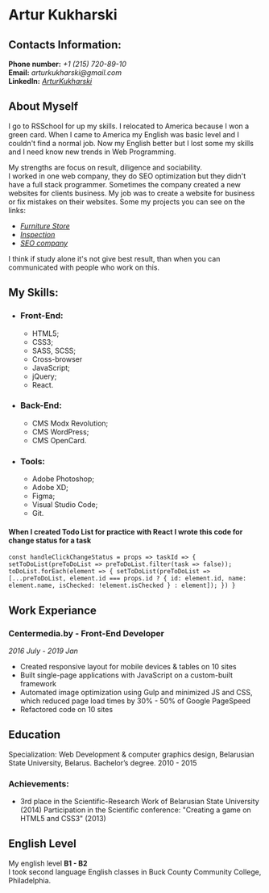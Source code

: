 # Artur Kukharski

## Contacts Information:

**Phone number:** _+1 (215) 720-89-10_  
**Email:** _arturkukharski@gmail.com_  
**LinkedIn:** _[ArturKukharski](https://www.linkedin.com/in/arturkukharski/)_

## About Myself

I go to RSSchool for up my skills. I relocated to America because I won a green card. When I came to America my English was basic level and I couldn't find a normal job. Now my English better but I lost some my skills and I need know new trends in Web Programming.

My strengths are focus on result, diligence and sociability.  
I worked in one web company, they do SEO optimization but they didn't have a full stack programmer. Sometimes the company created a new websites for clients business. My job was to create a website for business or fix mistakes on their websites.
Some my projects you can see on the links:

- _[Furniture Store](https://superstore.by/)_
- _[Inspection](http://uinspection.com/)_
- _[SEO company](https://www.runita.ru/)_

I think if study alone it's not give best result, than when you can communicated with people who work on this.

## My Skills:

- ### Front-End:
  - HTML5;
  - CSS3;
  - SASS, SCSS;
  - Cross-browser
  - JavaScript;
  - jQuery;
  - React.
- ### Back-End:
  - CMS Modx Revolution;
  - CMS WordPress;
  - CMS OpenCard.
- ### Tools:
  - Adobe Photoshop;
  - Adobe XD;
  - Figma;
  - Visual Studio Code;
  - Git.

#### When I created Todo List for practice with React I wrote this code for change status for a task

`const handleClickChangeStatus = props => taskId => { setToDoList(preToDoList => preToDoList.filter(task => false)); toDoList.forEach(element => { setToDoList(preToDoList => [...preToDoList, element.id === props.id ? { id: element.id, name: element.name, isChecked: !element.isChecked } : element]); }) }`

## Work Experiance

### Centermedia.by - Front-End Developer

_2016 July - 2019 Jan_

- Created responsive layout for mobile devices & tables on 10 sites
- Built single-page applications with JavaScript on a custom-built framework
- Automated image optimization using Gulp and minimized JS and CSS, which reduced page
  load times by 30% - 50% of Google PageSpeed
- Refactored code on 10 sites

## Education

Specialization: Web Development & computer graphics design, Belarusian State University, Belarus. Bachelor’s degree. 2010 - 2015

### Achievements:

- 3rd place in the Scientific-Research Work of Belarusian State University (2014) Participation in the Scientific conference: "Creating a game on HTML5 and CSS3" (2013)

## English Level

My english level **B1 - B2**  
I took second language English classes in Buck County Community College, Philadelphia.
